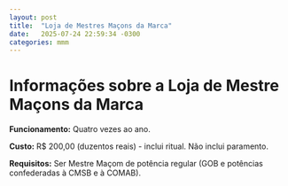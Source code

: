 ```yaml
---
layout: post
title:  "Loja de Mestres Maçons da Marca"
date:   2025-07-24 22:59:34 -0300
categories: mmm
---
```


# Informações sobre a Loja de Mestre Maçons da Marca

**Funcionamento:** Quatro vezes ao ano.

**Custo:** R$ 200,00 (duzentos reais) - inclui ritual. Não inclui paramento.

**Requisitos:** Ser Mestre Maçom de potência regular (GOB e potências confederadas à CMSB e à COMAB).
